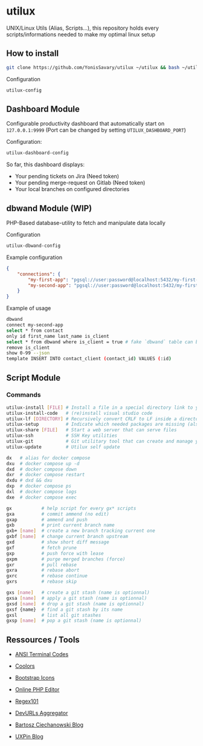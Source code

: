 # utilux
UNIX/Linux Utils (Alias, Scripts...),
this repository holds every scripts/informations needed to make my optimal linux setup

## How to install

```bash
git clone https://github.com/YonisSavary/utilux ~/utilux && bash ~/utilux/install
```

Configuration
```bash
utilux-config
```

## Dashboard Module

Configurable productivity dashboard that automatically start on `127.0.0.1:9999` 
(Port can be changed by setting `UTILUX_DASHBOARD_PORT`)

Configuration:
```bash
utilux-dashboard-config
```

So far, this dashboard displays:
- Your pending tickets on Jira (Need token)
- Your pending merge-request on Gitlab (Need token)
- Your local branches on configured directories

## dbwand Module (WIP)

PHP-Based database-utility to fetch and manipulate data locally

Configuration

```bash
utilux-dbwand-config
```

Example configuration
```json
{
    "connections": {
        "my-first-app": "pgsql://user:password@localhost:5432/my-first-app",
        "my-second-app": "pgsql://user:password@localhost:5432/my-first-app"
    }
}
```

Example of usage
```bash
dbwand
connect my-second-app
select * from contact
only id first_name last_name is_client
select * from dbwand where is_client = true # fake `dbwand` table can be used to select from current dataset
remove is_client
show 0-99 --json
template INSERT INTO contact_client (contact_id) VALUES (:id)
```

## Script Module

### Commands

```bash
utilux-install [FILE] # Install a file in a special directory link to your $PATH
utilux-install-code   # (re)install visual studio code
utilux-lf [DIRECTORY] # Recursively convert CRLF to LF inside a directory (. by default)
utilux-setup          # Indicate which needed packages are missing (also install usual VSCode extensions)
utilux-share [FILE]   # Start a web server that can serve files
utilux-ssh            # SSH Key utilities
utilux-git            # Git utilitary tool that can create and manage your repos
utilux-update         # Utilux self update

dx   # alias for docker compose
dxu  # docker compose up -d
dxd  # docker compose down
dxr  # docker compose restart
dxdu # dxd && dxu
dxp  # docker compose ps
dxl  # docker compose logs
dxe  # docker compose exec

gx           # help script for every gx* scripts
gxa          # commit ammend (no edit)
gxap         # ammend and push
gxb          # print current branch name
gxb+ [name]  # create a new branch tracking current one
gxbf [name]  # change current branch upstream
gxd          # show short diff message
gxf          # fetch prune
gxp          # push force with lease
gxpm         # purge merged branches (force)
gxr          # pull rebase
gxra         # rebase abort
gxrc         # rebase continue
gxrs         # rebase skip

gxs [name]   # create a git stash (name is optionnal)
gxsa [name]  # apply a git stash (name is optionnal)
gxsd [name]  # drop a git stash (name is optionnal)
gxsf {name}  # find a git stash by its name
gxsl         # list all git stashes
gxsp [name]  # pop a git stash (name is optionnal)
```

## Ressources / Tools

- [ANSI Terminal Codes](https://gist.github.com/fnky/458719343aabd01cfb17a3a4f7296797)
- [Coolors](https://coolors.co/)
- [Bootstrap Icons](https://icons.getbootstrap.com/)
- [Online PHP Editor](https://onlinephp.io/)
- [Regex101](https://regex101.com/)

- [DevURLs Aggregator](https://devurls.com/)
- [Bartosz Ciechanowski Blog](https://ciechanow.ski/)
- [UXPin Blog](https://www.uxpin.com/studio/blog/)






